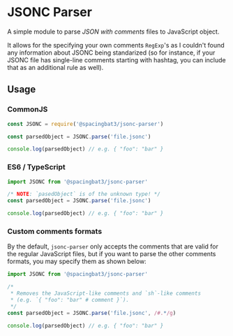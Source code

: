# JSONC Parser

A simple module to parse *JSON with comments* files to JavaScript object.

It allows for the specifying your own comments `RegExp`'s as I couldn't found
any information about JSONC being standarized (so for instance, if your JSONC
file has single-line comments starting with hashtag, you can include that as an
additional rule as well).

## Usage

### CommonJS

```js
const JSONC = require('@spacingbat3/jsonc-parser')

const parsedObject = JSONC.parse('file.jsonc')

console.log(parsedObject) // e.g. { "foo": "bar" }
```

### ES6 / TypeScript

```ts
import JSONC from '@spacingbat3/jsonc-parser'

/* NOTE: `pasedObject` is of the unknown type! */
const parsedObject = JSONC.parse('file.jsonc')

console.log(parsedObject) // e.g. { "foo": "bar" }
```

### Custom comments formats

By the default, `jsonc-parser` only accepts the comments that are valid for the
regular JavaScript files, but if you want to parse the other comments formats,
you may specify them as shown below:

``` ts
import JSONC from '@spacingbat3/jsonc-parser'

/* 
 * Removes the JavaScript-like comments and `sh`-like comments
 * (e.g. `{ "foo": "bar" # comment }`).
 */
const parsedObject = JSONC.parse('file.jsonc', /#.*/g)

console.log(parsedObject) // e.g. { "foo": "bar" }
```
